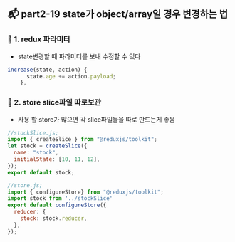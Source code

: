 ## 📬 part2-19 state가 object/array일 경우 변경하는 법

### 🔹 1. redux 파라미터

- state변경할 때 파라미터를 보내 수정할 수 있다

```jsx
increase(state, action) {
      state.age += action.payload;
    },
```

### 🔹 2. store slice파일 따로보관

- 사용 할 store가 많으면 각 slice파일들을 따로 만드는게 좋음

```jsx
//stockSlice.js;
import { createSlice } from "@reduxjs/toolkit";
let stock = createSlice({
  name: "stock",
  initialState: [10, 11, 12],
});
export default stock;

//store.js;
import { configureStore} from "@reduxjs/toolkit";
import stock from '../stockSlice'
export default configureStore({
  reducer: {
    stock: stock.reducer,
  },
});
```
